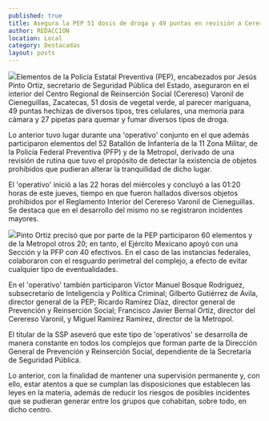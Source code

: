 ```yaml
---
published: true
title: Asegura la PEP 51 dosis de droga y 49 puntas en revisión a Cerereso Varonil de Cieneguillas
author: REDACCION
location: Local
category: Destacadas
layout: posts
---
```


![](http://i.imgur.com/95Eq71Am.jpg)Elementos de la Policía Estatal Preventiva (PEP), encabezados por Jesús Pinto Ortiz, secretario de Seguridad Pública del Estado, aseguraron en el interior del Centro Regional de Reinserción Social (Cerereso) Varonil de Cieneguillas, Zacatecas, 51 dosis de vegetal verde, al parecer mariguana, 49 puntas hechizas de diversos tipos, tres celulares, una memoria para cámara y 27 pipetas para quemar y fumar diversos tipos de droga.

Lo anterior tuvo lugar durante una 'operativo' conjunto en el que además participaron elementos del 52 Batallón de Infantería de la 11 Zona Militar, de la Policía Federal Preventiva (PFP) y de la Metropol, derivado de una revisión de rutina que tuvo el propósito de detectar la existencia de objetos prohibidos que pudieran alterar la tranquilidad de dicho lugar.

El 'operativo' inició a las 22 horas del miércoles y concluyó a las 01:20 horas de este jueves, tiempo en que fueron hallados diversos objetos prohibidos por el Reglamento Interior del Cerereso Varonil de Cieneguillas. Se destaca que en el desarrollo del mismo no se registraron incidentes mayores.

![](http://i.imgur.com/eX4ppapm.jpg)Pinto Ortiz precisó que por parte de la PEP participaron 60 elementos y de la Metropol otros 20; en tanto, el Ejército Mexicano apoyó con una Sección y la PFP con 40 efectivos. En el caso de las instancias federales, colaboraron con el resguardo perimetral del complejo, a efecto de evitar cualquier tipo de eventualidades.

En el 'operativo' también participaron Víctor Manuel Bosque Rodríguez, subsecretario de Inteligencia y Política Criminal; Gilberto Gutiérrez de Avila, director general de la PEP; Ricardo Ramírez Díaz, director general de Prevención y Reinserción Social; Francisco Javier Bernal Ortiz, director del Cerereso Varonil, y Miguel Ramírez Ramírez, director de la Metropol.

El titular de la SSP aseveró que este tipo de 'operativos' se desarrolla de manera constante en todos los complejos que forman parte de la Dirección General de Prevención y Reinserción Social, dependiente de la Secretaría de Seguridad Pública.

Lo anterior, con la finalidad de mantener una supervisión permanente y, con ello, estar atentos a que se cumplan las disposiciones que establecen las leyes en la materia, además de reducir los riesgos de posibles incidentes que se pudieran generar entre los grupos que cohabitan, sobre todo, en dicho centro.
